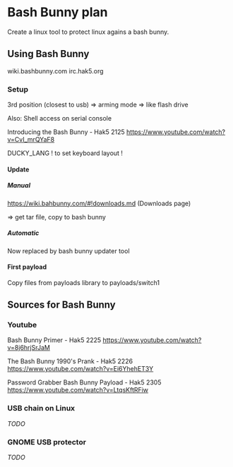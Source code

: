 # Bash Bunny plan

Create a linux tool to protect linux agains a bash bunny.

## Using Bash Bunny

wiki.bashbunny.com
irc.hak5.org

### Setup
3rd position (closest to usb) => arming mode => like flash drive

Also: Shell access on serial console

Introducing the Bash Bunny - Hak5 2125
https://www.youtube.com/watch?v=CvI_mrQYaF8

DUCKY_LANG ! to set keyboard layout !

#### Update

##### Manual
https://wiki.bahbunny.com/#!downloads.md (Downloads page)

=> get tar file, copy to bash bunny

##### Automatic

Now replaced by bash bunny updater tool 

#### First payload

Copy files from payloads library to payloads/switch1

## Sources for Bash Bunny
### Youtube

Bash Bunny Primer - Hak5 2225
https://www.youtube.com/watch?v=8j6hrjSrJaM

The Bash Bunny 1990's Prank - Hak5 2226
https://www.youtube.com/watch?v=Ei6YhehET3Y

Password Grabber Bash Bunny Payload - Hak5 2305
https://www.youtube.com/watch?v=LtqsKftRFiw

### USB chain on Linux

_TODO_

### GNOME USB protector

_TODO_


